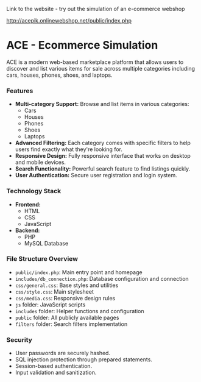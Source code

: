 Link to the website - try out the simulation of an e-commerce webshop

http://acepik.onlinewebshop.net/public/index.php


<!DOCTYPE html>
<html lang="en">
<head>
    <meta charset="UTF-8">
    <meta name="viewport" content="width=device-width, initial-scale=1.0">
</head>
<body>
    <h1>ACE - Ecommerce Simulation</h1>
    <p>ACE is a modern web-based marketplace platform that allows users to discover and list various items for sale across multiple categories including cars, houses, phones, shoes, and laptops.</p>
    <h3>Features</h3>
    <ul>
        <li>
            <strong>Multi-category Support:</strong> Browse and list items in various categories:
            <ul>
                <li>Cars</li>
                <li>Houses</li>
                <li>Phones</li>
                <li>Shoes</li>
                <li>Laptops</li>
            </ul>
        </li>
        <li><strong>Advanced Filtering:</strong> Each category comes with specific filters to help users find exactly what they're looking for.</li>
        <li><strong>Responsive Design:</strong> Fully responsive interface that works on desktop and mobile devices.</li>
        <li><strong>Search Functionality:</strong> Powerful search feature to find listings quickly.</li>
        <li><strong>User Authentication:</strong> Secure user registration and login system.</li>
    </ul>
    <h3>Technology Stack</h3>
    <ul>
        <li><strong>Frontend:</strong>
            <ul>
                <li>HTML</li>
                <li>CSS</li>
                <li>JavaScript</li>
            </ul>
        </li>
        <li><strong>Backend:</strong>
            <ul>
                <li>PHP</li>
                <li>MySQL Database</li>
            </ul>
        </li>
    </ul>
    <h3>File Structure Overview</h3>
    <ul>
        <li><code>public/index.php</code>: Main entry point and homepage</li>
        <li><code>includes/db_connection.php</code>: Database configuration and connection</li>
        <li><code>css/general.css</code>: Base styles and utilities</li>
        <li><code>css/style.css</code>: Main stylesheet</li>
        <li><code>css/media.css</code>: Responsive design rules</li>
        <li><code>js</code> folder: JavaScript scripts</li>
        <li><code>includes</code> folder: Helper functions and configuration</li>
        <li><code>public</code> folder: All publicly available pages</li>
        <li><code>filters</code> folder: Search filters implementation</li>
    </ul>
    <h3>Security</h3>
    <ul>
        <li>User passwords are securely hashed.</li>
        <li>SQL injection protection through prepared statements.</li>
        <li>Session-based authentication.</li>
        <li>Input validation and sanitization.</li>
    </ul>
</body>
</html>
